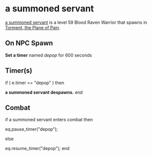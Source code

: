 # a summoned servant



[a summoned servant](/npc/207306) is a level 59 Blood Raven Warrior that spawns in [Torment, the Plane of Pain](/zone/207).



## On NPC Spawn

**Set a timer** named *depop* for 600 seconds


## Timer(s)

if ( e.timer == "depop" ) then


**a summoned servant despawns.**
end



## Combat

if  a summoned servant enters combat  then


eq.pause_timer("depop");

else


eq.resume_timer("depop");
end
